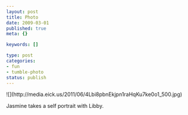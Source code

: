 ```yaml
--- 
layout: post
title: Photo
date: 2009-03-01
published: true
meta: {}

keywords: []

type: post
categories: 
- fun
- tumble-photo
status: publish
---
```

<div class="figure">            ![](http://media.eick.us/2011/06/4Lbi8pbnEkjpn1raHqKu7ke0o1_500.jpg)        </div>

Jasmine takes a self portrait with Libby.


